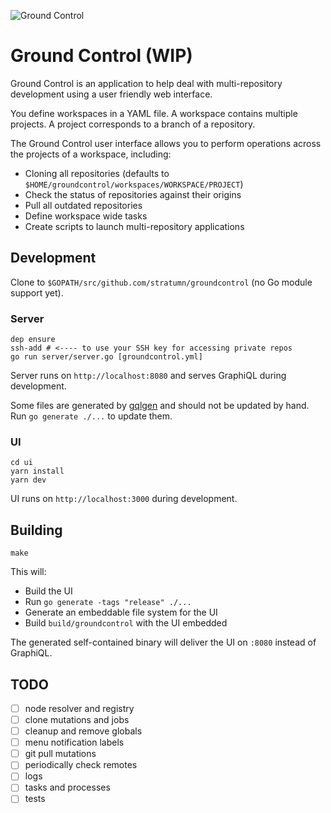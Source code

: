 ![Ground Control](https://raw.githubusercontent.com/stratumn/groundcontrol/master/hero.png)

# Ground Control (WIP)

Ground Control is an application to help deal with multi-repository development using a user friendly web interface.

You define workspaces in a YAML file.
A workspace contains multiple projects.
A project corresponds to a branch of a repository.

The Ground Control user interface allows you to perform operations across the projects of a workspace, including:

- Cloning all repositories (defaults to `$HOME/groundcontrol/workspaces/WORKSPACE/PROJECT`)
- Check the status of repositories against their origins
- Pull all outdated repositories
- Define workspace wide tasks
- Create scripts to launch multi-repository applications

## Development

Clone to `$GOPATH/src/github.com/stratumn/groundcontrol` (no Go module support yet).

### Server

```
dep ensure
ssh-add # <---- to use your SSH key for accessing private repos
go run server/server.go [groundcontrol.yml]
```

Server runs on `http://localhost:8080` and serves GraphiQL during development.

Some files are generated by [gqlgen](https://gqlgen.com) and should not be updated by hand.
Run `go generate ./...` to update them.

### UI

```
cd ui
yarn install
yarn dev
```

UI runs on `http://localhost:3000` during development.

## Building

```
make
```

This will:

- Build the UI
- Run `go generate -tags "release" ./...`
- Generate an embeddable file system for the UI
- Build `build/groundcontrol` with the UI embedded

The generated self-contained binary will deliver the UI on `:8080` instead of GraphiQL.

## TODO

- [ ] node resolver and registry
- [ ] clone mutations and jobs
- [ ] cleanup and remove globals
- [ ] menu notification labels
- [ ] git pull mutations
- [ ] periodically check remotes
- [ ] logs
- [ ] tasks and processes
- [ ] tests
